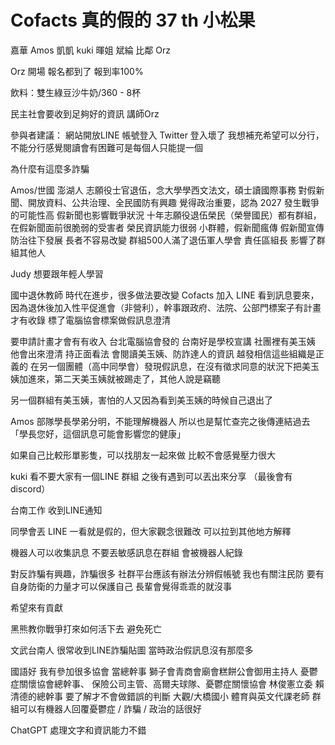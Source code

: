 Cofacts 真的假的 37 th 小松果
====

嘉華
Amos
凱凱
kuki
暉姐
斌綸
比鄰
Orz


Orz 開場
報名都到了
報到率100%


飲料：雙生綠豆沙牛奶/360 - 8杯


民主社會要收到足夠好的資訊
講師Orz


參與者建議：
網站開放LINE 帳號登入
Twitter 登入壞了
我想補充希望可以分行，不能分行感覺閱讀會有困難可是每個人只能提一個

為什麼有這麼多詐騙

Amos/世國
澎湖人
志願役士官退伍，念大學學西文法文，碩士讀國際事務
對假新聞、開放資料、公共治理、全民國防有興趣
覺得政治重要，認為 2027 發生戰爭的可能性高
假新聞也影響戰爭狀況
十年志願役退伍榮民（榮譽國民）都有群組，在假新聞面前很脆弱的受害者
榮民資訊能力很弱
小群體，假新聞瘋傳
假新聞宣傳防治往下發展
長者不容易改變
群組500人滿了退伍軍人學會
責任區組長
影響了群組其他人

Judy
想要跟年輕人學習

國中退休教師
時代在進步，很多做法要改變
Cofacts 加入 LINE 看到訊息要來，因為退休後加入性平促進會（非營利），幹事跟政府、法院、公部門標案子有計畫才有收錄
標了電腦協會標案做假訊息澄清

要申請計畫才會有有收入
台北電腦協會發的
台南好是學校宣講
社團裡有美玉姨
他會出來澄清
持正面看法
會閱讀美玉姨、防詐達人的資訊
越發相信這些組織是正義的
在另一個團體（高中同學會）發現假訊息，在沒有徵求同意的狀況下把美玉姨加進來，第二天美玉姨就被踢走了，其他人說是竊聽

另一個群組有美玉姨，害怕的人又因為看到美玉姨的時候自己退出了

Amos
部隊學長學弟分明，不能理解機器人
所以也是幫忙查完之後傳連結過去
「學長您好，這個訊息可能會影響您的健康」

如果自己比較形單影隻，可以找朋友一起來做
比較不會感覺壓力很大


kuki
看不要大家有一個LINE 群組
之後有遇到可以丟出來分享
（最後會有 discord）

台南工作
收到LINE通知

同學會丟 LINE 一看就是假的，但大家觀念很難改
可以拉到其他地方解釋

機器人可以收集訊息
不要丟敏感訊息在群組
會被機器人紀錄

對反詐騙有興趣，詐騙很多
社群平台應該有辦法分辨假帳號
我也有關注民防
要有自身防衛的力量才可以保護自己
長輩會覺得乖乖的就沒事

希望來有貢獻

黑熊教你戰爭打來如何活下去
避免死亡


文武台南人
很常收到LINE詐騙貼圖
當時政治假訊息沒有那麼多


國語好
我有參加很多協會
當總幹事
獅子會青商會廟會糕餅公會御用主持人
憂鬱症關懷協會總幹事、
保險公司主管、高爾夫球隊、憂鬱症關懷協會
林俊憲立委
賴清德的總幹事
要了解才不會做錯誤的判斷
大觀/大橋國小 體育與英文代課老師
群組可以有機器人回覆憂鬱症 / 詐騙 / 政治的話很好



ChatGPT 處理文字和資訊能力不錯
